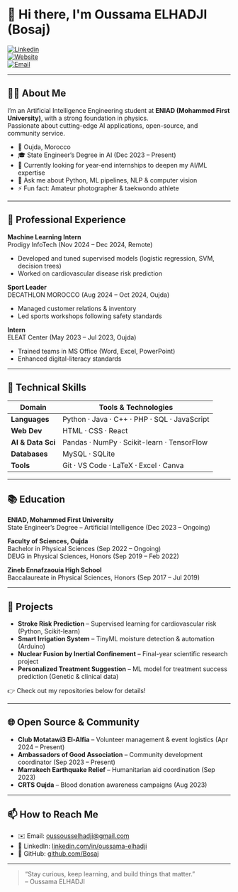 # 👋 Hi there, I'm Oussama ELHADJI (Bosaj)

[![Linkedin](https://img.shields.io/badge/LinkedIn-oussama--elhadji-blue?logo=linkedin)](https://linkedin.com/in/oussama-elhadji)  
[![Website](https://img.shields.io/badge/Portfolio-Coming%20Soon-lightgrey)](#)  
[![Email](https://img.shields.io/badge/Email-oussousselhadji@gmail.com-red?logo=gmail)](mailto:oussousselhadji@gmail.com)

---

## 🧑‍🎓 About Me

I’m an Artificial Intelligence Engineering student at **ENIAD (Mohammed First University)**, with a strong foundation in physics.  
Passionate about cutting-edge AI applications, open-source, and community service.

- 📍 Oujda, Morocco  
- 🎓 State Engineer’s Degree in AI (Dec 2023 – Present)  
- 🔭 Currently looking for year-end internships to deepen my AI/ML expertise  
- 💬 Ask me about Python, ML pipelines, NLP & computer vision  
- ⚡ Fun fact: Amateur photographer & taekwondo athlete

---

## 💼 Professional Experience

**Machine Learning Intern**  
Prodigy InfoTech (Nov 2024 – Dec 2024, Remote)  
- Developed and tuned supervised models (logistic regression, SVM, decision trees)  
- Worked on cardiovascular disease risk prediction  

**Sport Leader**  
DECATHLON MOROCCO (Aug 2024 – Oct 2024, Oujda)  
- Managed customer relations & inventory  
- Led sports workshops following safety standards  

**Intern**  
ELEAT Center (May 2023 – Jul 2023, Oujda)  
- Trained teams in MS Office (Word, Excel, PowerPoint)  
- Enhanced digital-literacy standards

---

## 🔧 Technical Skills

| Domain             | Tools & Technologies                         |
|--------------------|-----------------------------------------------|
| **Languages**      | Python · Java · C++ · PHP · SQL · JavaScript  |
| **Web Dev**        | HTML · CSS · React                            |
| **AI & Data Sci**  | Pandas · NumPy · Scikit-learn · TensorFlow    |
| **Databases**      | MySQL · SQLite                                |
| **Tools**          | Git · VS Code · LaTeX · Excel · Canva         |

---

## 📚 Education

**ENIAD, Mohammed First University**  
State Engineer’s Degree – Artificial Intelligence (Dec 2023 – Ongoing)

**Faculty of Sciences, Oujda**  
Bachelor in Physical Sciences (Sep 2022 – Ongoing)  
DEUG in Physical Sciences, Honors (Sep 2019 – Feb 2022)

**Zineb Ennafzaouia High School**  
Baccalaureate in Physical Sciences, Honors (Sep 2017 – Jul 2019)

---

## 🚀 Projects

- **Stroke Risk Prediction** – Supervised learning for cardiovascular risk (Python, Scikit-learn)  
- **Smart Irrigation System** – TinyML moisture detection & automation (Arduino)  
- **Nuclear Fusion by Inertial Confinement** – Final-year scientific research project  
- **Personalized Treatment Suggestion** – ML model for treatment success prediction (Genetic & clinical data)

👉 Check out my repositories below for details!

---

## 🌐 Open Source & Community

- **Club Motatawi3 El-Alfia** – Volunteer management & event logistics (Apr 2024 – Present)  
- **Ambassadors of Good Association** – Community development coordinator (Sep 2023 – Present)  
- **Marrakech Earthquake Relief** – Humanitarian aid coordination (Sep 2023)  
- **CRTS Oujda** – Blood donation awareness campaigns (Aug 2023)  

---

## 📫 How to Reach Me

- ✉️ Email: [oussousselhadji@gmail.com](mailto:oussousselhadji@gmail.com)  
- 📘 LinkedIn: [linkedin.com/in/oussama-elhadji](https://linkedin.com/in/oussama-elhadji)  
- 🐙 GitHub: [github.com/Bosaj](https://github.com/Bosaj)  

---

> “Stay curious, keep learning, and build things that matter.”  
> – Oussama ELHADJI

